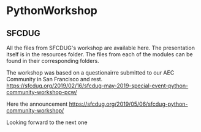 # PythonWorkshop
## SFCDUG

All the files from SFCDUG's workshop are available here. The presentation itself is in the resources folder.  The files from each of the modules can be found in their corresponding folders.

The workshop was based on a questionairre submitted to our AEC Community in San Francisco and rest.
https://sfcdug.org/2019/02/16/sfcdug-may-2019-special-event-python-community-workshop-pcw/

Here the announcement
https://sfcdug.org/2019/05/06/sfcdug-python-community-workshop/

Looking forward to the next one
